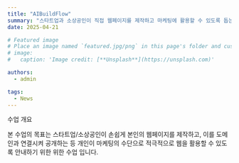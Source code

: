 ```yaml
---
title: "AIBuildFlow"
summary: "스타트업과 소상공인이 직접 웹페이지를 제작하고 마케팅에 활용할 수 있도록 돕는 실습 중심의 수업입니다."
date: 2025-04-21

# Featured image
# Place an image named `featured.jpg/png` in this page's folder and customize its options here.
# image:
#   caption: 'Image credit: [**Unsplash**](https://unsplash.com)'

authors:
  - admin

tags:
  - News
---
```


수업 개요

본 수업의 목표는 스타트업/소상공인이 손쉽게 본인의 웹페이지를 제작하고, 이를 도메인과 연결시켜 공개하는 등 개인이 마케팅의 수단으로 적극적으로 웹을 활용할 수 있도록 안내하기 위한 위한 수업 입니다.
